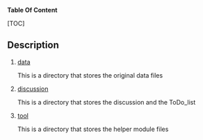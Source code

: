 **Table Of Content**

[TOC]

## Description

1. [data](data) 

   This is a directory that stores the original data files

2. [discussion](discussion)

   This is a directory that stores the discussion and the ToDo_list

3. [tool](./tool)

   This is a directory that stores the helper module files